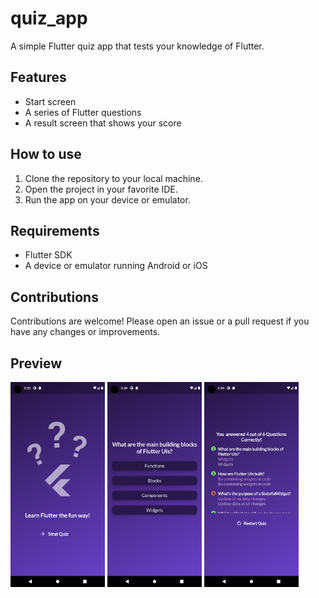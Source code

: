 


#  quiz_app

A simple Flutter quiz app that tests your knowledge of Flutter.

## Features

* Start screen 
* A series of Flutter questions
* A result screen that shows your score

## How to use

1. Clone the repository to your local machine.
2. Open the project in your favorite IDE.
3. Run the app on your device or emulator.

## Requirements

* Flutter SDK
* A device or emulator running Android or iOS

## Contributions

Contributions are welcome! Please open an issue or a pull request if you have any changes or improvements.

## Preview
<div>
<img src ="https://github.com/RanaEssam03/quiz_app/blob/main/screenshots/Screenshot_1688970043.png" style="width:30%" >
<img src = "https://github.com/RanaEssam03/quiz_app/blob/main/screenshots/Screenshot_1688970875.png"  style="width:30%">
<img src = "https://github.com/RanaEssam03/quiz_app/blob/main/screenshots/Screenshot_1688970893.png"  style="width:30%">
</div>

